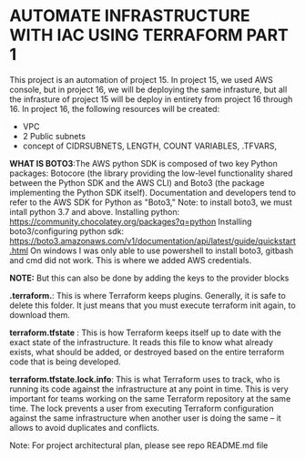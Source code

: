 # AUTOMATE INFRASTRUCTURE WITH IAC USING TERRAFORM PART 1

This project is an automation of project 15. In project 15, we used AWS console, but in project 16, we will be
deploying the same infrasture, but all the infrasture of project 15 will be deploy in entirety from project 16 through 16.
In project 16, the following resources will be created:

* VPC
* 2 Public subnets
* concept of CIDRSUBNETS, LENGTH, COUNT VARIABLES, .TFVARS, 

**WHAT IS BOTO3**:The AWS python SDK is composed of two key Python packages: Botocore (the library providing the low-level functionality shared between the Python SDK and the AWS CLI) and Boto3 (the package implementing the Python SDK itself).
Documentation and developers tend to refer to the AWS SDK for Python as "Boto3,"
Note: to install boto3, we must intall python 3.7 and above.
Installing python: https://community.chocolatey.org/packages?q=python
Installing boto3/configuring python sdk: https://boto3.amazonaws.com/v1/documentation/api/latest/guide/quickstart.html
On windows I was only able to use powershell to install boto3, gitbash and cmd did not work. This is where we added AWS credentials.

**NOTE:** But this can also be done by adding the keys to the provider blocks

**.terraform\.**: This is where Terraform keeps plugins. Generally, it is safe to delete this folder. It just means that you must execute terraform init again, to download them.

**terraform.tfstate** : This is how Terraform keeps itself up to date with the exact state of the infrastructure. It reads this file to know what already exists, what should be added, or destroyed based on the entire terraform code that is being developed.

**terraform.tfstate.lock.info**: This is what Terraform uses to track, who is running its code against the infrastructure at any point in time. This is very important for teams working on the same Terraform repository at the same time. The lock prevents a user from executing Terraform configuration against the same infrastructure when another user is doing the same – it allows to avoid duplicates and conflicts.

Note: For project architectural plan, please see repo README.md file

